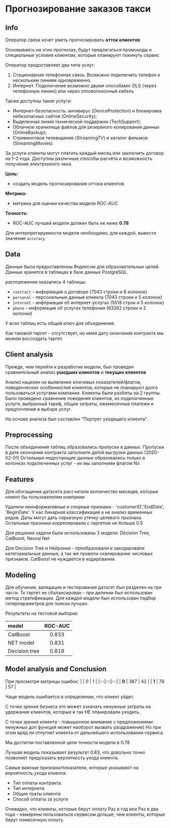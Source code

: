 # Прогнозирование заказов такси

## **Info**
Оператор связи хочет уметь прогнозировать **отток клиентов**

Основываясь на этих прогнозах, будут предлагаться промокоды и специальные условия клиентам, которые планируют покинуть сервис

Оператор предоставляет два типа услуг:

1. Стационарная телефонная связь. Возможно подключить телефон к нескольким линиям одновременно.
2. Интернет. Подключение возможно двумя способами: DLS (через телефонную линию) или через оптоволоконный кабель


Также доступны такие услуги:
* Интернет-безопасность: антивирус (DeviceProtection) и блокировка небезопасных сайтов (OnlineSecurity);
* Выделенная линия технической поддержки (TechSupport);
* Облачное хранилище файлов для резервного копирования данных (OnlineBackup);
* Стриминговое телевидение (StreamingTV) и каталог фильмов (StreamingMovies).


За услуги клиенты могут платить каждый месяц или заключить договор на 1–2 года. Доступны различные способы расчёта и возможность получения электронного чека.

**Цель:**
- создать модель прогнозирования оттока клиентов

**Метрика:**
- метрика для оценки качества модели ROC-AUC

**Точность:**
- ROC-AUC лучшей модели должен быть не ниже **0.78**

Для интерпретируемости модели необходимо, для каждой, вывести значение `accuracy`

## **Data**

Данные были предоставленны Яндексом для образовательных целей. 
Данные хранятся в таблицах в базе данных PostgreSQL.

распоряжении оказались 4 таблицы:
- `contract` - информация о договоре (7043 строки и 8 колонок)
- `personal` - персональные данные клиента (7043 строки и 5 колонок)
- `internet` - информация об интернет-услугах (5518 строк и 5 колонок)
- `phone` - информация об услугах телефонии (63262 строки и 2 колонки)

У всех таблиц есть общий ключ для объединения.

Как таковой таргет - отсутствует, но имея дату окончания контракта мы можем воссоздать таргет.

## **Client analysis** 

Прежде, чем перейти к разработке модели, был проведен сравнительный анализ **ушедших клиентов** и **текущих клиентов**

Анализ нацелен на выявление ключевых показателей/флагов, поведенческих особенностей клиентов, которые не планируют долго пользоваться услугами компании. 
Клиенты были разбиты на 2 группы. Было проведено сравнение поведения клиентов, их подключенные услуги, выбранный тариф, общие затраты, ежемесячные платежи и предпочтения в выборе услуг.

На основе анализа был составлен "Портрет уходящего клиента". 

## **Preprocessing**

После объединения таблиц образовались пропуски в данных. 
Пропуски в дате окончания контракта заполнили датой выгрузки данных (2020-02-01)
Остальные недостающие данные образовались только в колонках подключенных услуг - их мы заполними флагом No

## **Features** 

Для обогащения датасета рассчитали колличество месяцев, которые клиент бы пользователем компании

Удалили неинформативные и спорные признаки - 'customerID','EndDate', 'BeginDate'. 
У нас бинарная классификация а не анализ временных рядов. Даты могут дать серьезную утечку целевого признака.
Остальные признаки коррелировали с таргетом не больше 0.5

Для решения задачи были использованы 3 модели: Decision Tree, CatBoost, Neural Net

Для Decision Tree и Нейронки - преобразовали и закодировали категориальные данные, а так же провели скалирование числовых признаков. CatBoost не нуждается в кодировании.

## **Modeling**

Для обучения, валидации и тестирования датасет был разделен на три части. 
Тк таргет не сбалансирован - при делении был использован метод стратификации. Для каждой модели был использован подбор гиперпараметров для поиска лучших. 

Результаты на тестовой выборке:

| model | ROC-AUC |
|:------|:-------:|
| CatBoost | 0.833 |
| NET model | 0.831 |
| Decision tree | 0.818 |

## **Model analysis and Conclusion**

При просмотре матрицы ошибок:
|  | 0 | 1 |
|:-:|:-:|:-:|
| **0** | 387 | 42 |
| **1** | 78 | 57 |

Чаще модель ошибается в определении, что клиент уйдет.

С точки зрения бизнеса это может означать ненужные затраты на удержание клиентов, которые и так НЕ планировали уходить. 

С точки зрения клиента - повышенное внимание с предложениями ненужных доп функций может наоборот вызвать раздражение) Но при этом вряд ли отпугнет клиента от дальнейшего использования сервиса.

Мы достигли поставленной цели точности модели в 0.78

Лучшая модель показывает результат 0.83, что довольно точно позволяет предсказать вероятность ухода клиента.

Самые важные признаки/показатели, которые указывают на вероятность ухода клиента:
- Тип оплаты контракта.
- Тип интернета
- Общие траты клиента
- Способ оплаты за услуги

Очевидно, что клиенты, которые берут оплату Раз в год или Раз в два года - намерены пользоваться сервисом дольше, чем клиенты, которые берут помесячную оплату.



